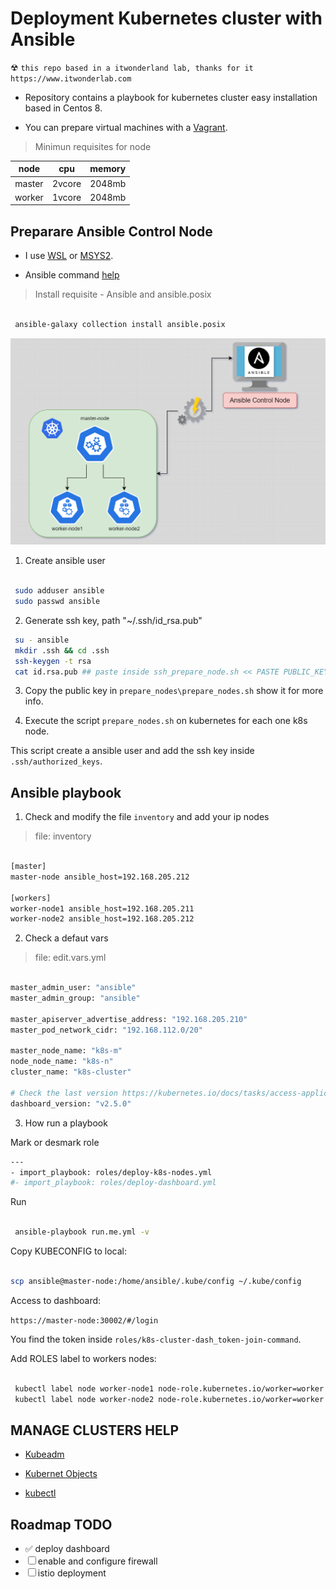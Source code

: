 # Deployment Kubernetes cluster with Ansible

&#9762; `this repo based in a itwonderland lab, thanks for it https://www.itwonderlab.com `

- Repository contains a playbook for kubernetes cluster easy installation based in Centos 8.

- You can prepare virtual machines with a [Vagrant](https://github.com/edib/many_vagrant_machines).

> Minimun requisites for node

|  node  |   cpu  | memory |
|:------:|:------:|:------:|
| master | 2vcore | 2048mb |
| worker | 1vcore | 2048mb |

## Preparare Ansible Control Node

- I use [WSL](https://docs.microsoft.com/en-us/windows/wsl/install) or [MSYS2](https://www.msys2.org/).

- Ansible command [help](https://ansible-tips-and-tricks.readthedocs.io/en/latest/ansible/commands/) 

> Install requisite - Ansible and ansible.posix

```bash

 ansible-galaxy collection install ansible.posix

```

![Image](https://github.com/VictorGil-Ops/Ansible-install-kubernetes/blob/main/image/diagram.png)

1. Create ansible user

```bash

 sudo adduser ansible
 sudo passwd ansible

```

2. Generate ssh key, path "~/.ssh/id_rsa.pub"

```bash
 su - ansible
 mkdir .ssh && cd .ssh
 ssh-keygen -t rsa
 cat id.rsa.pub ## paste inside ssh_prepare_node.sh << PASTE PUBLIC_KEY

```

3. Copy the public key in `prepare_nodes\prepare_nodes.sh` show it for more info.

4. Execute the script `prepare_nodes.sh` on kubernetes for each one k8s node.

This script create a ansible user and add the ssh key inside `.ssh/authorized_keys`.

## Ansible playbook

1. Check and modify the file `inventory` and add your ip nodes

> file: inventory

```bash

[master]
master-node ansible_host=192.168.205.212

[workers]
worker-node1 ansible_host=192.168.205.211
worker-node2 ansible_host=192.168.205.212

```

2. Check a defaut vars

> file: edit.vars.yml

```bash

master_admin_user: "ansible"
master_admin_group: "ansible"

master_apiserver_advertise_address: "192.168.205.210"
master_pod_network_cidr: "192.168.112.0/20"

master_node_name: "k8s-m"
node_node_name: "k8s-n"
cluster_name: "k8s-cluster"

# Check the last version https://kubernetes.io/docs/tasks/access-application-cluster/web-ui-dashboard/
dashboard_version: "v2.5.0"

```

3. How run a playbook


Mark or desmark role

```bash
---
- import_playbook: roles/deploy-k8s-nodes.yml
#- import_playbook: roles/deploy-dashboard.yml

```
Run

```bash

 ansible-playbook run.me.yml -v

```

Copy KUBECONFIG to local:

```bash

scp ansible@master-node:/home/ansible/.kube/config ~/.kube/config

```

Access to dashboard:

` https://master-node:30002/#/login `

You find the token inside ` roles/k8s-cluster-dash_token-join-command `.

Add ROLES label to workers nodes:

```bash

 kubectl label node worker-node1 node-role.kubernetes.io/worker=worker
 kubectl label node worker-node2 node-role.kubernetes.io/worker=worker

```

## MANAGE CLUSTERS HELP

- [Kubeadm](https://kubernetes.io/docs/reference/setup-tools/kubeadm/)

- [Kubernet Objects](https://kubernetes.io/es/docs/concepts/overview/working-with-objects/)

- [kubectl](https://kubernetes.io/docs/reference/kubectl/)

## Roadmap TODO

- &#9989; deploy dashboard
- &#9744; enable and configure firewall
- &#9744; istio deployment
